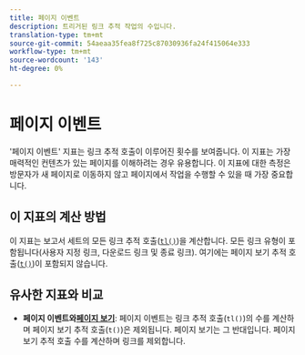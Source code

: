 ```yaml
---
title: 페이지 이벤트
description: 트리거된 링크 추적 작업의 수입니다.
translation-type: tm+mt
source-git-commit: 54aeaa35fea8f725c87030936fa24f415064e333
workflow-type: tm+mt
source-wordcount: '143'
ht-degree: 0%

---
```



# 페이지 이벤트

&#39;페이지 이벤트&#39; 지표는 링크 추적 호출이 이루어진 횟수를 보여줍니다. 이 지표는 가장 매력적인 컨텐츠가 있는 페이지를 이해하려는 경우 유용합니다. 이 지표에 대한 측정은 방문자가 새 페이지로 이동하지 않고 페이지에서 작업을 수행할 수 있을 때 가장 중요합니다.

## 이 지표의 계산 방법

이 지표는 보고서 세트의 모든 링크 추적 호출([`tl()`](/help/implement/vars/functions/tl-method.md))을 계산합니다. 모든 링크 유형이 포함됩니다(사용자 지정 링크, 다운로드 링크 및 종료 링크). 여기에는 페이지 보기 추적 호출([`t()`](/help/implement/vars/functions/t-method.md))이 포함되지 않습니다.

## 유사한 지표와 비교

* **페이지 이벤트와[페이지 보기](page-views.md)**: 페이지 이벤트는 링크 추적 호출(`tl()`)의 수를 계산하며 페이지 보기 추적 호출(`t()`)은 제외됩니다. 페이지 보기는 그 반대입니다. 페이지 보기 추적 호출 수를 계산하며 링크를 제외합니다.
